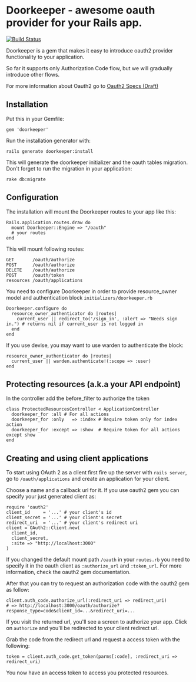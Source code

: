 # Doorkeeper - awesome oauth provider for your Rails app.

[![Build Status](https://secure.travis-ci.org/applicake/doorkeeper.png)](http://travis-ci.org/applicake/doorkeeper)

Doorkeeper is a gem that makes it easy to introduce oauth2 provider
functionality to your application.

So far it supports only Authorization Code
flow, but we will gradually introduce other flows.

For more information about Oauth2 go to
[Oauth2 Specs (Draft)](http://tools.ietf.org/html/draft-ietf-oauth-v2-22)

## Installation

Put this in your Gemfile:

    gem 'doorkeeper'

Run the installation generator with:

    rails generate doorkeeper:install

This will generate the doorkeeper initializer and the oauth tables migration. Don't forget to run the migration in your application:

    rake db:migrate

## Configuration

The installation will mount the Doorkeeper routes to your app like this:

    Rails.application.routes.draw do
      mount Doorkeeper::Engine => "/oauth"
      # your routes
    end

This will mount following routes:

    GET       /oauth/authorize
    POST      /oauth/authorize
    DELETE    /oauth/authorize
    POST      /oauth/token
    resources /oauth/applications

You need to configure Doorkeeper in order to provide resource_owner model and authentication block `initializers/doorkeeper.rb`

    Doorkeeper.configure do
      resource_owner_authenticator do |routes|
        current_user || redirect_to('/sign_in', :alert => "Needs sign in.") # returns nil if current_user is not logged in
      end
    end

If you use devise, you may want to use warden to authenticate the block:

    resource_owner_authenticator do |routes|
      current_user || warden.authenticate!(:scope => :user)
    end

## Protecting resources (a.k.a your API endpoint)

In the controller add the before_filter to authorize the token

    class ProtectedResourcesController < ApplicationController
      doorkeeper_for :all # For all actions
      doorkeeper_for :only   => :index # Require token only for index action
      doorkeeper_for :except => :show  # Require token for all actions except show
    end

## Creating and using client applications

To start using OAuth 2 as a client first fire up the server with `rails server`, go to `/oauth/applications` and create an application for your client.

Choose a name and a callback url for it. If you use oauth2 gem you can specify your just generated client as:

    require 'oauth2'
    client_id     = '...' # your client's id
    client_secret = '...' # your client's secret
    redirect_uri  = '...' # your client's redirect uri
    client = OAuth2::Client.new(
      client_id,
      client_secret,
      :site => "http://localhost:3000"
    )

If you changed the default mount path `/oauth` in your `routes.rb` you need to specify it in the oauth client as `:authorize_url` and `:token_url`. For more information, check the oauth2 gem documentation.

After that you can try to request an authorization code with the oauth2 gem as follow:

    client.auth_code.authorize_url(:redirect_uri => redirect_uri)
    # => http://localhost:3000/oauth/authorize?response_type=code&client_id=...&redirect_uri=...

If you visit the returned url, you'll see a screen to authorize your app. Click on `authorize` and you'll be redirected to your client redirect url.

Grab the code from the redirect url and request a access token with the following:

    token = client.auth_code.get_token(parms[:code], :redirect_uri => redirect_uri)

You now have an access token to access you protected resources.
